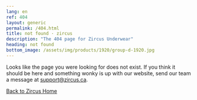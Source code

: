 ```yaml
---
lang: en
ref: 404
layout: generic
permalink: /404.html
title: not found · zircus
description: "The 404 page for Zircus Underwear"
heading: not found
bottom_image: /assets/img/products/1920/group-d-1920.jpg
---
```


Looks like the page you were looking for does not exist. If you think it should
be here and something wonky is up with our website, send our team a message at
[support@zircus.ca](mailto:support@zircus.ca).

[Back to Zircus Home](/)
